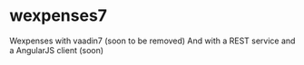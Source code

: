 wexpenses7
==========

Wexpenses with vaadin7 (soon to be removed)
And with a REST service and a AngularJS client (soon)

